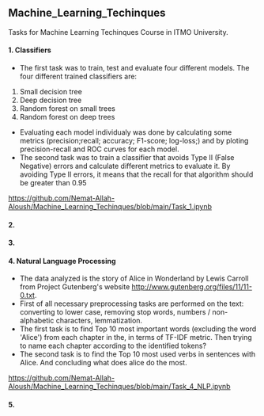 ## Machine_Learning_Techinques
Tasks for Machine Learning Techinques Course in ITMO University.

#### 1. Classifiers
* The first task was to train, test and evaluate four different models.
The four different trained classifiers are:
1. Small decision tree
2. Deep decision tree
3. Random forest on small trees
4. Random forest on deep trees
* Evaluating each model individualy was done by calculating some metrics (precision;recall; accuracy; F1-score; log-loss;) and by ploting precision-recall 
and ROC curves for each model.
* The second task was to train a classifier that avoids Type II (False Negative) errors
and calculate different metrics to evaluate it. By avoiding Type II errors, it means that the recall for that algorithm should be greater than 0.95

https://github.com/Nemat-Allah-Aloush/Machine_Learning_Techinques/blob/main/Task_1.ipynb

#### 2.

#### 3.

#### 4. Natural Language Processing
*	The data analyzed is the story of Alice in Wonderland by Lewis Carroll from Project Gutenberg's website http://www.gutenberg.org/files/11/11-0.txt.
*	First of all necessary preprocessing tasks are performed on the text: converting to lower case, removing stop words, numbers / non-alphabetic characters, lemmatization.
*	The first task is to find Top 10 most important words (excluding the word 'Alice') from each chapter in the, in terms of TF-IDF metric.
Then trying to name each chapter according to the identified tokens?
*	The second task is to find the Top 10 most used verbs in sentences with Alice. And concluding what does alice do the most.

https://github.com/Nemat-Allah-Aloush/Machine_Learning_Techinques/blob/main/Task_4_NLP.ipynb

#### 5.
